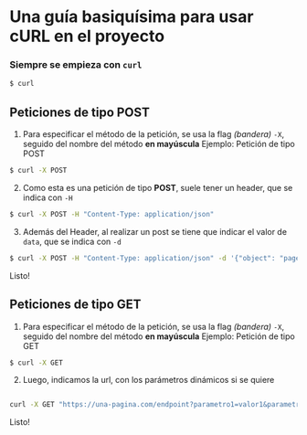 # Una guía basiquísima para usar cURL en el proyecto

### Siempre se empieza con `curl`

```bash
$ curl
```

## Peticiones de tipo POST

1. Para especificar el método de la petición, se usa la flag *(bandera)* `-X`, seguido del nombre del método **en mayúscula**
Ejemplo: Petición de tipo POST

```bash
$ curl -X POST
```

2. Como esta es una petición de tipo **POST**, suele tener un header, que se indica con `-H`

```bash
$ curl -X POST -H "Content-Type: application/json"
```

3. Además del Header, al realizar un post se tiene que indicar el valor de `data`, que se indica con `-d`

```bash
$ curl -X POST -H "Content-Type: application/json" -d '{"object": "page", "entry": [{"messaging": [{"message": "TEST_MESSAGE"}]}]}'
```

Listo!

## Peticiones de tipo GET

1. Para especificar el método de la petición, se usa la flag *(bandera)* `-X`, seguido del nombre del método **en mayúscula**
Ejemplo: Petición de tipo GET

```bash
$ curl -X GET
```

2. Luego, indicamos la url, con los parámetros dinámicos si se quiere
```bash

curl -X GET "https://una-pagina.com/endpoint?parametro1=valor1&parametro2=valor2"
```

Listo!